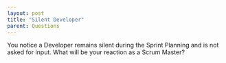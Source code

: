 ```yaml
---
layout: post
title: "Silent Developer"
parent: Questions
---
```

You notice a Developer remains silent during the Sprint Planning and is not asked for input. What will be your reaction as a Scrum Master?
